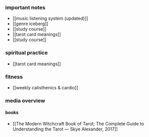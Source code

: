 ### important notes
- [[music listening system (updated)]]
- [[genre iceberg]]
- [[study course]]
- [[tarot card meanings]] 
- [[study course]] 
### spiritual practice
- [[tarot card meanings]] 
### fitness
- [[weekly calisthenics & cardio]] 
### media overview
#### books
- [[The Modern Witchcraft Book of Tarot; The Complete Guide to Understanding the Tarot — Skye Alexander, 2017]]
